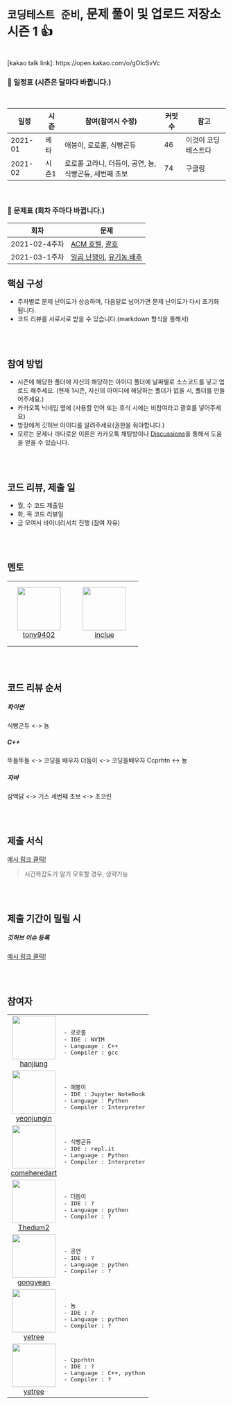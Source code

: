 #  `코딩테스트 준비`, 문제 풀이 및 업로드 저장소 시즌 1 👍

<br>
[kakao talk link]: https://open.kakao.com/o/gOIcSvVc


### 📅 일정표 (시즌은 달마다 바뀝니다.)
<br>


|일정      |   시즌    |  참여(참여시 수정) | 커밋수 | 참고 |
|--------|--------|-------|------|-----|
|2021-01|베타| 애붕이, 로로롤, 식빵곤듀|46|이것이 코딩테스트다|
|2021-02|시즌1| 로로롤 고라니, 더듬이, 공연, 뇽, 식빵곤듀, 세번째 초보 |74|구글링|

<br>

### 📅 문제표 (회차 주마다 바뀝니다.)

|회차      |  문제   |
|--------|--------|
|2021-02-4주차|[ACM 호텔](http://boj.kr/10250), [괄호](http://boj.kr/9012)|
|2021-03-1주차|[일곱 난쟁이](http://boj.kr/2309), [유기농 배추](http://boj.kr/1012)|

 
## 핵심 구성

- 주차별로 문제 난이도가 상승하며, 다음달로 넘어가면 문제 난이도가 다시 초기화 됩니다.
- 코드 리뷰를 서로서로 받을 수 있습니다.(markdown 형식을 통해서)


<br><br>

## 참여 방법

- 시즌에 해당한 폴더에 자신의 해당하는 아이디 폴더에 날짜별로 소스코드를 넣고 업로드 해주세요. (현재 1시즌, 자신의 아이디에 해당하는 폴더가 없을 시, 폴더를 만들어주세요.)
- 카카오톡 닉네임 옆에 (사용할 언어 또는 휴식 시에는 비참여라고 괄호를 넣어주세요)
- 방장에게 깃허브 아이디를 알려주세요(권한을 줘야합니다.)
- 모르는 문제나 까다로운 이론은 카카오톡 채팅방이나 [Discussions][Discussion]을 통해서 도움을 얻을 수 있습니다.


<br><br>

## 코드 리뷰, 제출 일

- 월, 수 코드 제출일
- 화, 목 코드 리뷰일
- 금 모여서 바이너리서치 진행 (참여 자유)

<br><br>

## 멘토

<table>
    <tr>
        <td align="center" width="130px" height="150px">
            <a href="https://github.com/tony9402"><img height="100px" width="100px" src="https://avatars.githubusercontent.com/u/30228292?s=460&u=1ff865fa5aee04bc2c09fc2e08042b1f4367c469&v=4" /></a>
            <br /> 
            <a href="https://github.com/tony9402">tony9402</a>
        </td>
        <td align="center" width="140px" height="150px">
            <a href="https://github.com/inclue"><img height="100px" width="100px" src="https://avatars.githubusercontent.com/u/13315923?s=460&u=828f85113610d4149c4ae310256b2bb7beda68ea&v=4" /></a>
            <br /> 
            <a href="https://github.com/inclue">inclue</a>
        </td>
    </tr>
</table>


<br><br>

## 코드 리뷰 순서

##### 파이썬
식빵곤듀 <-> 뇽



##### C++
뚜들뚜들 <-> 코딩을 배우자
더듬이 <-> 코딩을배우자
Ccprhtn <-> 뇽

##### 자바
삼백닭 <-> 기스
세번째 초보 <-> 초코린


<br><br>
## 제출 서식
[예시 링크 클릭!](https://github.com/hanjiung/AlgorithmCode/blob/main/season1/%EB%B0%B1%EC%A4%80/Class_02/10845_%ED%81%90/jiung.md)
> 시간복잡도가 알기 모호할 경우, 생략가능

<br><br>
## 제출 기간이 밀릴 시
##### 깃허브 이슈 등록
[예시 링크 클릭!](https://github.com/hanjiung/AlgorithmCode/issues/12)

<br><br>
## 참여자

<table>
    <tr>
        <td align="center" width="80px" height="80px">
            <a href="https://github.com/hanjiung"><img height="100px" width="100px" src="https://avatars.githubusercontent.com/u/51845043?s=460&u=dd6031ec01a7019f104e547fbc5b0218929be893&v=4" /></a>
            <br /> 
            <a href="https://github.com/hanjiung">hanjiung</a>
        </td>
        <td>
<pre>
- 로로롤
- IDE : NVIM
- Language : C++ 
- Compiler : gcc 
</pre>
        </td>
    </tr>
    <tr>
        <td align="center" width="80px" height="80px">
            <a href="https://github.com/yeonjungin"><img height="100px" width="100px" src="https://avatars.githubusercontent.com/u/47666431?s=460&v=4" /></a>
            <br /> 
            <a href="https://github.com/yeonjungin">yeonjungin</a>
        </td>
        <td>
<pre>
- 애붕이
- IDE : Jupyter NoteBook
- Language : Python
- Compiler : Interpreter
</pre>
        </td>
    </tr>
    <tr>
        <td align="center" width="80px" height="80px">
            <a href="https://github.com/comeheredart"><img height="100px" width="100px" src="https://avatars.githubusercontent.com/u/70083982?s=460&v=4" /></a>
            <br /> 
            <a href="https://github.com/comeheredart">comeheredart</a>
        </td>
        <td>
<pre>
- 식빵곤듀
- IDE : repl.it
- Language : Python
- Compiler : Interpreter
</pre>
        </td>
    </tr>
    <tr>
        <td align="center" width="80px" height="80px">
            <a href="https://github.com/Thedum2"><img height="100px" width="100px" src="https://avatars.githubusercontent.com/u/76659528?s=460&v=4" /></a>
            <br /> 
            <a href="https://github.com/Thedum2">Thedum2</a>
        </td>
        <td>
<pre>
- 더듬이
- IDE : ?
- Language : python
- Compiler : ?
</pre>
        </td>
    </tr>
    <tr>
        <td align="center" width="80px" height="80px">
            <a href="https://github.com/gongyean"><img height="100px" width="100px" src="https://avatars.githubusercontent.com/u/70122776?s=400&v=4" /></a>
            <br /> 
            <a href="https://github.com/gongyean">gongyean</a>
        </td>
        <td>
<pre>
- 공연
- IDE : ?
- Language : python
- Compiler : ?
</pre>
        </td>
    </tr>
    <tr>
        <td align="center" width="80px" height="80px">
            <a href="https://github.com/yetree"><img height="100px" width="100px" src="https://avatars.githubusercontent.com/u/9885116?s=460&u=89d70ba7fdb594b5b6663b12dfb606e85c80ffb1&v=4" /></a>
            <br /> 
            <a href="https://github.com/yetree">yetree</a>
        </td>
        <td>
<pre>
- 뇽
- IDE : ?
- Language : python
- Compiler : ?
</pre>
        </td>
    </tr>
 <tr>
        <td align="center" width="80px" height="80px">
            <a href="https://github.com/cpprhtn"><img height="100px" width="100px" src="https://avatars.githubusercontent.com/u/63298243?s=460&u=d5ccce2db1920d515bb4f46f7a62b7a8721e1949&v=4" /></a>
            <br /> 
            <a href="https://github.com/cpprhtn">yetree</a>
        </td>
        <td>
<pre>
- Cpprhtn
- IDE : ?
- Language : C++, python
- Compiler : ?
</pre>
        </td>
    </tr>
    
</table>

[How To Upload]: https://github.com/hanjiung/AlgorithmCode/wiki
[Discussion]:    https://github.com/hanjiung/AlgorithmCode/discussions

